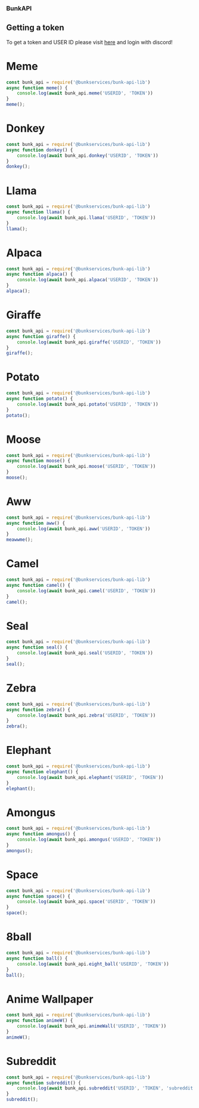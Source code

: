 ### BunkAPI

## Getting a token
To get a token and USER ID please visit [here](https://bunkapi.xyz) and login with discord!

# Meme
```javascript
const bunk_api = require('@bunkservices/bunk-api-lib')
async function meme() {
    console.log(await bunk_api.meme('USERID', 'TOKEN'))
}
meme();
````

# Donkey
```javascript
const bunk_api = require('@bunkservices/bunk-api-lib')
async function donkey() {
    console.log(await bunk_api.donkey('USERID', 'TOKEN'))
}
donkey();
````

# Llama
```javascript
const bunk_api = require('@bunkservices/bunk-api-lib')
async function llama() {
    console.log(await bunk_api.llama('USERID', 'TOKEN'))
}
llama();
````

# Alpaca
```javascript
const bunk_api = require('@bunkservices/bunk-api-lib')
async function alpaca() {
    console.log(await bunk_api.alpaca('USERID', 'TOKEN'))
}
alpaca();
````

# Giraffe
```javascript
const bunk_api = require('@bunkservices/bunk-api-lib')
async function giraffe() {
    console.log(await bunk_api.giraffe('USERID', 'TOKEN'))
}
giraffe();
````

# Potato
```javascript
const bunk_api = require('@bunkservices/bunk-api-lib')
async function potato() {
    console.log(await bunk_api.potato('USERID', 'TOKEN'))
}
potato();
````

# Moose
```javascript
const bunk_api = require('@bunkservices/bunk-api-lib')
async function moose() {
    console.log(await bunk_api.moose('USERID', 'TOKEN'))
}
moose();
````

# Aww
```javascript
const bunk_api = require('@bunkservices/bunk-api-lib')
async function aww() {
    console.log(await bunk_api.aww('USERID', 'TOKEN'))
}
meawwme();
````

# Camel
```javascript
const bunk_api = require('@bunkservices/bunk-api-lib')
async function camel() {
    console.log(await bunk_api.camel('USERID', 'TOKEN'))
}
camel();
````

# Seal
```javascript
const bunk_api = require('@bunkservices/bunk-api-lib')
async function seal() {
    console.log(await bunk_api.seal('USERID', 'TOKEN'))
}
seal();
````

# Zebra
```javascript
const bunk_api = require('@bunkservices/bunk-api-lib')
async function zebra() {
    console.log(await bunk_api.zebra('USERID', 'TOKEN'))
}
zebra();
````

# Elephant
```javascript
const bunk_api = require('@bunkservices/bunk-api-lib')
async function elephant() {
    console.log(await bunk_api.elephant('USERID', 'TOKEN'))
}
elephant();
````

# Amongus
```javascript
const bunk_api = require('@bunkservices/bunk-api-lib')
async function amongus() {
    console.log(await bunk_api.amongus('USERID', 'TOKEN'))
}
amongus();
````

# Space
```javascript
const bunk_api = require('@bunkservices/bunk-api-lib')
async function space() {
    console.log(await bunk_api.space('USERID', 'TOKEN'))
}
space();
````

# 8ball
```javascript
const bunk_api = require('@bunkservices/bunk-api-lib')
async function ball() {
    console.log(await bunk_api.eight_ball('USERID', 'TOKEN'))
}
ball();
````

# Anime Wallpaper
```javascript
const bunk_api = require('@bunkservices/bunk-api-lib')
async function animeW() {
    console.log(await bunk_api.animeWall('USERID', 'TOKEN'))
}
animeW();
````

# Subreddit
```javascript
const bunk_api = require('@bunkservices/bunk-api-lib')
async function subreddit() {
    console.log(await bunk_api.subreddit('USERID', 'TOKEN', 'subreddit'))
}
subreddit();
````